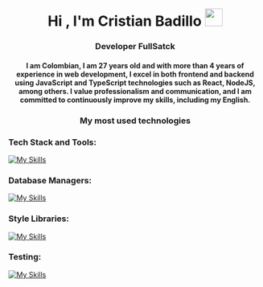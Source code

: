 
<h1 align="center"><b>Hi , I'm Cristian Badillo </b><img src="https://media.giphy.com/media/hvRJCLFzcasrR4ia7z/giphy.gif" width="35"></h1>
<h3 align="center"><b> Developer FullSatck </b></h3>
<h4 align="center">I am Colombian, I am 27 years old and with more than 4 years of experience in web development, I excel in both frontend and backend using JavaScript and TypeScript technologies such as React, NodeJS, among others. I value professionalism and communication, and I am committed to continuously improve my skills, including my English.</h4>

<h3 align="center"><b> My most used technologies </b></h3>

### Tech Stack and Tools:
[![My Skills](https://skillicons.dev/icons?i=html,css,js,ts,react,nodejs,express,adonis,nestjs,git,postman,npm,vscode,github,gcp,docker)](https://skillicons.dev)
### Database Managers:
[![My Skills](https://skillicons.dev/icons?i=mysql,postgres,mongodb,firebase)](https://skillicons.dev)
### Style Libraries:
[![My Skills](https://skillicons.dev/icons?i=tailwind,sass,materialui)](https://skillicons.dev)
### Testing:
[![My Skills](https://skillicons.dev/icons?i=cypress,jest)](https://skillicons.dev)
